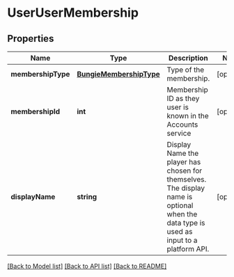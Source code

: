 # UserUserMembership

## Properties
Name | Type | Description | Notes
------------ | ------------- | ------------- | -------------
**membershipType** | [**BungieMembershipType**](BungieMembershipType.md) | Type of the membership. | [optional] 
**membershipId** | **int** | Membership ID as they user is known in the Accounts service | [optional] 
**displayName** | **string** | Display Name the player has chosen for themselves. The display name is optional when the data type is used as input to a platform API. | [optional] 

[[Back to Model list]](../README.md#documentation-for-models) [[Back to API list]](../README.md#documentation-for-api-endpoints) [[Back to README]](../README.md)


